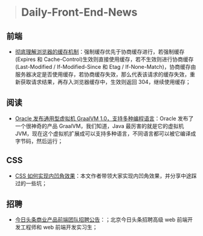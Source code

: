 > # Daily-Front-End-News

## 前端

- [彻底理解浏览器的缓存机制](http://suo.im/4VDKUx)：强制缓存优先于协商缓存进行，若强制缓存(Expires 和 Cache-Control)生效则直接使用缓存，若不生效则进行协商缓存(Last-Modified / If-Modified-Since 和 Etag / If-None-Match)，协商缓存由服务器决定是否使用缓存，若协商缓存失效，那么代表该请求的缓存失效，重新获取请求结果，再存入浏览器缓存中，生效则返回 304，继续使用缓存；

## 阅读

- [Oracle 发布通用型虚拟机 GraalVM 1.0，支持多种编程语言](http://www.10tiao.com/html/773/201804/2247487702/1.html)：Oracle 发布了一个很神奇的产品 GraalVM，我们知道，Java 最厉害的就是它的虚拟机 JVM，现在这个虚拟机扩展成可以支持多种语言，不同语言都可以被它编译成字节码，然后运行；

## CSS

- [CSS 如何实现内凹角效果](https://www.w3cplus.com/css/scooped-corners.html?from=timeline&isappinstalled=0)：本文作者带领大家实现内凹角效果，并分享中途踩过的一些坑；

## 招聘

- [今日头条商业产品前端团队招聘公告](http://suo.im/4O7xGu)：；北京今日头条招聘高级 web 前端开发工程师和 web 前端开发实习生；
